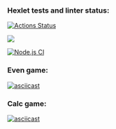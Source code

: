 ### Hexlet tests and linter status:
[![Actions Status](https://github.com/maryshtd/frontend-project-lvl1/workflows/hexlet-check/badge.svg)](https://github.com/maryshtd/frontend-project-lvl1/actions)

<a href="https://codeclimate.com/github/maryshtd/frontend-project-lvl1"><img src="https://api.codeclimate.com/v1/badges/a99a88d28ad37a79dbf6/maintainability" /></a>

[![Node.js CI](https://github.com/maryshtd/frontend-project-lvl1/actions/workflows/make-lint.yml/badge.svg)](https://github.com/maryshtd/frontend-project-lvl1/actions/workflows/make-lint.yml)

### Even game:
[![asciicast](https://asciinema.org/a/IL9LfyXuuuPuqjc5IlcDqEfBG.svg)](https://asciinema.org/a/IL9LfyXuuuPuqjc5IlcDqEfBG)

### Calc game:
[![asciicast](https://asciinema.org/a/VWGMakCqRQspFUzAHoBd6L9tu.svg)](https://asciinema.org/a/VWGMakCqRQspFUzAHoBd6L9tu)